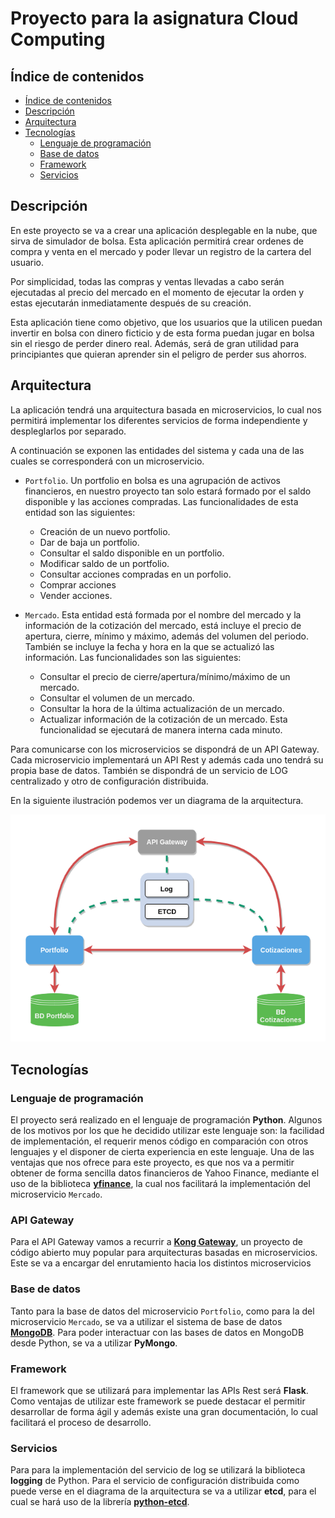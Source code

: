 # Proyecto para la asignatura Cloud Computing

## Índice de contenidos

<!-- TOC depthFrom:2 depthTo:6 withLinks:1 updateOnSave:1 orderedList:0 -->

- [Índice de contenidos](#ndice-de-contenidos)
- [Descripción](#descripcin)
- [Arquitectura](#arquitectura)
- [Tecnologías](#tecnologas)
	- [Lenguaje de programación](#lenguaje-de-programacin)
	- [Base de datos](#base-de-datos)
	- [Framework](#framework)
	- [Servicios](#servicios)

<!-- /TOC -->

## Descripción

En este proyecto se va a crear una aplicación desplegable en la nube, que sirva de simulador de bolsa.  Esta aplicación permitirá crear ordenes de compra y venta en el mercado y poder llevar un registro de la cartera del usuario.

Por simplicidad, todas las compras y ventas llevadas a cabo serán ejecutadas al precio del mercado en el momento de ejecutar la orden y estas ejecutarán inmediatamente después de su creación.

Esta aplicación tiene como objetivo, que los usuarios que la utilicen puedan invertir en bolsa con dinero ficticio y de esta forma puedan jugar en bolsa sin el riesgo de perder dinero real. Además, será de gran utilidad para principiantes que quieran aprender sin el peligro de perder sus ahorros.

## Arquitectura

La aplicación tendrá una arquitectura basada en microservicios, lo cual nos permitirá implementar los diferentes servicios de forma independiente y despleglarlos por separado.

A continuación se exponen las entidades del sistema y cada una de las cuales se corresponderá con un microservicio.

* `Portfolio`. Un portfolio en bolsa es una agrupación de activos financieros, en nuestro proyecto tan solo estará formado por el saldo disponible y las acciones compradas. Las funcionalidades de esta entidad son las siguientes:

	* Creación de un nuevo portfolio.
	* Dar de baja un portfolio.
	* Consultar el saldo disponible en un portfolio.
	* Modificar saldo de un portfolio.
	* Consultar acciones compradas en un porfolio.
	* Comprar acciones
	* Vender acciones.


* `Mercado`. Esta entidad está formada por el nombre del mercado y la información de la cotización del mercado, está incluye el precio de apertura, cierre, mínimo y máximo, además del volumen del periodo. También se incluye la fecha y hora en la que se actualizó las información. Las funcionalidades son las siguientes:

	* Consultar el precio de cierre/apertura/mínimo/máximo de un mercado.
	* Consultar el volumen de un mercado.
	* Consultar la hora de la última actualización de un mercado.
	* Actualizar información de la cotización de un mercado. Esta funcionalidad se ejecutará de manera interna cada minuto.

Para comunicarse con los microservicios se dispondrá de un API Gateway. Cada microservicio implementará un API Rest y además cada uno tendrá su propia base de datos. También se dispondrá de un servicio de LOG centralizado y otro de configuración distribuida.

En la siguiente ilustración podemos ver un diagrama de la arquitectura.

![](img/architectureDiagram.png)


## Tecnologías

### Lenguaje de programación

El proyecto será realizado en el lenguaje de programación **Python**. Algunos de los motivos por los que he decidido utilizar este lenguaje son: la facilidad de implementación, el requerir menos código en comparación con otros lenguajes y el disponer de cierta experiencia en este lenguaje. Una de las ventajas que nos ofrece para este proyecto, es que nos va a permitir obtener de forma sencilla datos financieros de Yahoo Finance, mediante el uso de la biblioteca [**yfinance**](https://github.com/ranaroussi/yfinance), la cual nos facilitará la implementación del microservicio `Mercado`.

### API Gateway

Para el API Gateway vamos a recurrir a [**Kong Gateway**](https://github.com/Kong/kong), un proyecto de código abierto muy popular para arquitecturas basadas en microservicios. Este se va a encargar del enrutamiento hacia los distintos microservicios

### Base de datos

Tanto para la base de datos del microservicio `Portfolio`, como para la del microservicio `Mercado`, se va a utilizar el sistema de base de datos [**MongoDB**](https://www.mongodb.com). Para poder interactuar con las bases de datos en MongoDB desde Python, se va a utilizar **PyMongo**.

### Framework

El framework que se utilizará para implementar las APIs Rest será **Flask**. Como ventajas de utilizar este framework se puede destacar el permitir desarrollar de forma ágil y además existe una gran documentación, lo cual facilitará el proceso de desarrollo.

### Servicios

Para para la implementación del servicio de log se utilizará la biblioteca **logging** de Python. Para el servicio de configuración distribuida como puede verse en el diagrama de la arquitectura se va a utilizar **etcd**, para el cual se hará uso de la librería [**python-etcd**](https://github.com/jplana/python-etcd).
